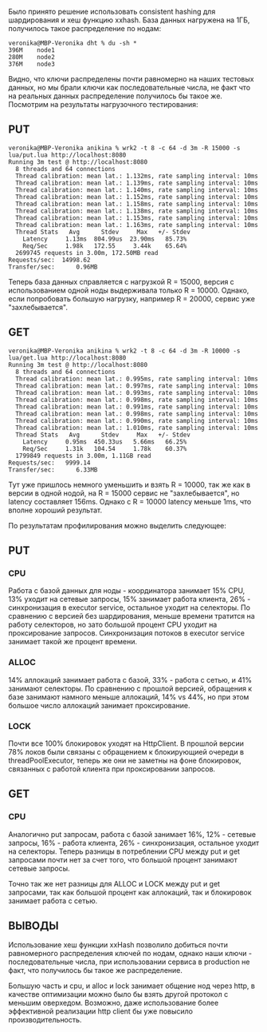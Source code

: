 Было принято решение использовать consistent hashing для шардирования и хеш функцию xxhash. 
База данных нагружена на 1ГБ, получилось такое распределение по нодам:

```
veronika@MBP-Veronika dht % du -sh *
396M	node1
280M	node2
376M	node3
```
Видно, что ключи распределены почти равномерно на наших тестовых данных, но мы брали ключи как последовательные числа,
не факт что на реальных данных распределение получилось бы такое же.
Посмотрим на результаты нагрузочного тестирования:

## PUT

```
veronika@MBP-Veronika anikina % wrk2 -t 8 -c 64 -d 3m -R 15000 -s lua/put.lua http://localhost:8080
Running 3m test @ http://localhost:8080
  8 threads and 64 connections
  Thread calibration: mean lat.: 1.132ms, rate sampling interval: 10ms
  Thread calibration: mean lat.: 1.139ms, rate sampling interval: 10ms
  Thread calibration: mean lat.: 1.140ms, rate sampling interval: 10ms
  Thread calibration: mean lat.: 1.152ms, rate sampling interval: 10ms
  Thread calibration: mean lat.: 1.158ms, rate sampling interval: 10ms
  Thread calibration: mean lat.: 1.138ms, rate sampling interval: 10ms
  Thread calibration: mean lat.: 1.153ms, rate sampling interval: 10ms
  Thread calibration: mean lat.: 1.163ms, rate sampling interval: 10ms
  Thread Stats   Avg      Stdev     Max   +/- Stdev
    Latency     1.13ms  804.99us  23.90ms   85.73%
    Req/Sec     1.98k   172.55     3.44k    65.64%
  2699745 requests in 3.00m, 172.50MB read
Requests/sec:  14998.62
Transfer/sec:      0.96MB
```

Теперь база данных справляется с нагрузкой R = 15000, версия с использованием одной ноды выдерживала только R = 10000.
Однако, если попробовать большую нагрузку, например R = 20000, сервис уже "захлебывается".

## GET

```
veronika@MBP-Veronika anikina % wrk2 -t 8 -c 64 -d 3m -R 10000 -s lua/get.lua http://localhost:8080
Running 3m test @ http://localhost:8080
  8 threads and 64 connections
  Thread calibration: mean lat.: 0.995ms, rate sampling interval: 10ms
  Thread calibration: mean lat.: 0.997ms, rate sampling interval: 10ms
  Thread calibration: mean lat.: 0.993ms, rate sampling interval: 10ms
  Thread calibration: mean lat.: 0.998ms, rate sampling interval: 10ms
  Thread calibration: mean lat.: 0.991ms, rate sampling interval: 10ms
  Thread calibration: mean lat.: 0.998ms, rate sampling interval: 10ms
  Thread calibration: mean lat.: 0.990ms, rate sampling interval: 10ms
  Thread calibration: mean lat.: 1.010ms, rate sampling interval: 10ms
  Thread Stats   Avg      Stdev     Max   +/- Stdev
    Latency     0.95ms  450.33us   5.66ms   66.25%
    Req/Sec     1.31k   104.54     1.78k    60.37%
  1799849 requests in 3.00m, 1.11GB read
Requests/sec:   9999.14
Transfer/sec:      6.33MB
```

Тут уже пришлось немного уменьшить и взять R = 10000, так же как в версии в одной нодой, на R = 15000 сервис не
"захлебывается", но latency составляет 156ms. 
Однако с R = 10000 latency меньше 1ms, что вполне хороший результат.

По результатам профилирования можно выделить следующее:

## PUT

### CPU
Работа с базой данных для ноды - координатора занимает 15% CPU, 13% уходит на сетевые запросы, 15% занимает 
работа клиента, 26% - синхронизация в executor service, остальное уходит на селекторы. 
По сравнению с версией без шардирования, меньше времени тратится 
на работу селекторов, но зато большой процент CPU уходит на проксирование запросов. Синхронизация потоков 
в executor service занимает такой же процент времени.

### ALLOC
14% аллокаций занимает работа с базой, 33% - работа с сетью, и 41% занимают селекторы.
По сравнению с прошлой версией, обращения к базе занимают намного меньше аллокаций, 14% vs 44%, но при этом большое 
число аллокаций занимает проксирование.

### LOCK
Почти все 100% блокировок уходят на HttpClient. 
В прошлой версии 78% локов были связаны с обращением к блокирующией очереди в threadPoolExecutor, теперь же они не 
заметны на фоне блокировок, связанных с работой клиента при проксировании запросов.

## GET

### CPU
Аналогично put запросам, работа с базой занимает 16%, 12% - сетевые запросы, 16% - работа клиента, 26% - синхронизация, 
остальное уходит на селекторы. Теперь разницы в потреблении CPU между put и get запросами почти нет за 
счет того, что большой процент занимают сетевые запросы.

Точно так же нет разницы для ALLOC и LOCK между put и get запросами, так как большой процент как аллокаций, так и 
блокировок занимает работа с сетью.

## ВЫВОДЫ

Использование хеш функции xxHash позволило добиться почти равномерного распределения ключей по нодам, 
однако наши ключи - последовательные числа, при использовании сервиса в production не факт, 
что получилось бы такое же распределение.

Большую часть и cpu, и alloc и lock занимает общение нод через http, в качестве оптимизации можно было бы взять
другой протокол с меньшим оверхедом. Возможно, даже использование более эффективной реализации http client бы
уже повысило производительность.
